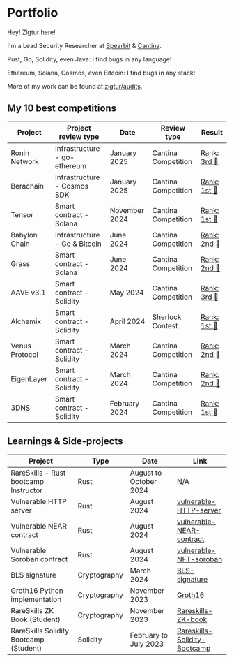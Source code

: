 # Portfolio

Hey! Zigtur here!

I'm a Lead Security Researcher at [Spearbit](https://spearbit.com/) & [Cantina](https://cantina.xyz/).

Rust, Go, Solidity, even Java: I find bugs in any language!

Ethereum, Solana, Cosmos, even Bitcoin: I find bugs in any stack!

More of my work can be found at [zigtur/audits](https://github.com/zigtur/audits).


## My 10 best competitions

| Project              | Project review type           | Date              | Review type         | Result          |
|----------------------|-------------------------------|-------------------|---------------------|-----------------|
| Ronin Network        | Infrastructure - go-ethereum  | January 2025      | Cantina Competition | [Rank: 3rd 🥉](https://x.com/cantinaxyz/status/1900168513022812443) |
| Berachain            | Infrastructure - Cosmos SDK   | January 2025      | Cantina Competition | [Rank: 1st 🥇](https://x.com/cantinaxyz/status/1890090708364849172) |
| Tensor               | Smart contract - Solana       | November 2024     | Cantina Competition | [Rank: 1st 🥇](https://cantina.xyz/competitions/21787352-de2c-4a77-af09-cc0a250d1f04/leaderboard) |
| Babylon Chain        | Infrastructure - Go & Bitcoin | June 2024         | Cantina Competition | [Rank: 2nd 🥈](https://cantina.xyz/leaderboard/b7c7def5-1033-4a4c-809d-08e507fb3583) |
| Grass                | Smart contract - Solana       | June 2024         | Cantina Competition | [Rank: 2nd 🥈](https://cantina.xyz/leaderboard/3211ee0d-133f-43a0-837e-8dc1ecfaa424) |
| AAVE v3.1            | Smart contract - Solidity     | May 2024          | Cantina Competition | [Rank: 3rd 🥉](https://twitter.com/cantinaxyz/status/1798461307257253910) |
| Alchemix             | Smart contract - Solidity     | April 2024        | Sherlock Contest    | [Rank: 1st 🥇](https://twitter.com/sherlockdefi/status/1791075521968681093) |
| Venus Protocol       | Smart contract - Solidity     | March 2024        | Cantina Competition | [Rank: 2nd 🥈](https://twitter.com/cantinaxyz/status/1786513787098468399) |
| EigenLayer           | Smart contract - Solidity     | March 2024        | Cantina Competition | [Rank: 2nd 🥈](https://twitter.com/cantinaxyz/status/1779959887444820174)|
| 3DNS                 | Smart contract - Solidity     | February 2024     | Cantina Competition | [Rank: 1st 🥇](https://twitter.com/cantinaxyz/status/1783920660357497035) |


## Learnings & Side-projects

| Project                             | Type         | Date                        | Link                                    |
|-------------------------------------|--------------|-----------------------------|-----------------------------------------|
| RareSkills - Rust bootcamp Instructor | Rust       | August to October 2024      | N/A |
| Vulnerable HTTP server              | Rust         | August 2024                 | [vulnerable-HTTP-server](https://github.com/zigtur/vulnerable-HTTP-server) |
| Vulnerable NEAR contract            | Rust         | August 2024                 | [vulnerable-NEAR-contract](https://github.com/zigtur/vulnerable-NEAR-contract) |
| Vulnerable Soroban contract         | Rust         | August 2024                 | [vulnerable-NFT-soroban](https://github.com/zigtur/vulnerable-NFT-soroban) |
| BLS signature                       | Cryptography | March 2024                  | [BLS-signature](https://github.com/zigtur/BLS-signature) |
| Groth16 Python implementation       | Cryptography | November 2023               | [Groth16](https://github.com/zigtur/Groth16)|
| RareSkills ZK Book (Student)        | Cryptography | November 2023               | [Rareskills-ZK-book](https://github.com/zigtur/Rareskills-ZK-book)  |
| RareSkills Solidity Bootcamp (Student)  | Solidity     | February to July 2023   | [Rareskills-Solidity-Bootcamp](https://github.com/zigtur/Rareskills-Solidity-Bootcamp) |
